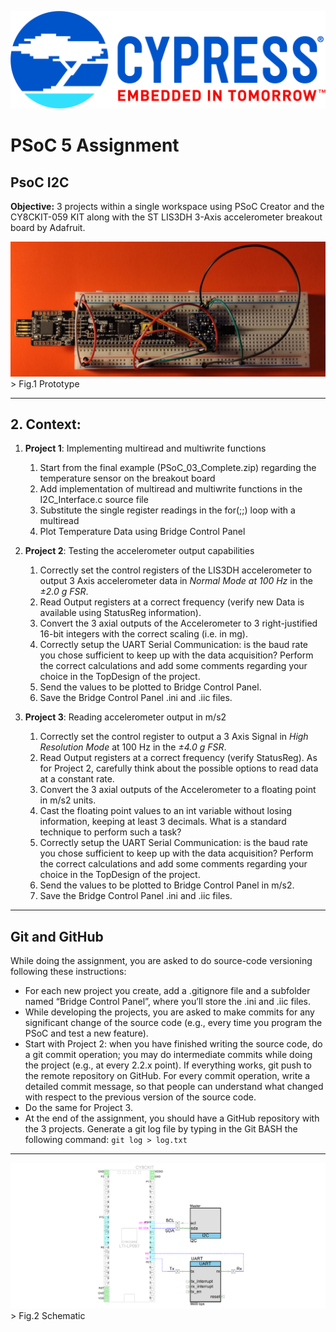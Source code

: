 <a href="https://www.cypress.com/"><img src="https://raw.githubusercontent.com/AlessioRatti/PSoC_5_Assignment/master/Cypress%20Logo%20Full%20Color_JPEG.jpg" title="Cypress Logo" alt="Cypress Logo"></a>

<!-- [![FVCproductions](https://www.cypress.com/file/349411/download)](https://www.cypress.com/) -->

# PSoC 5 Assignment

## PsoC I2C

**Objective:** 3 projects within a single workspace using PSoC Creator and the CY8CKIT-059 KIT along with the ST LIS3DH 3-Axis accelerometer breakout board by Adafruit.

<img src="https://raw.githubusercontent.com/AlessioRatti/PSoC_5_Assignment/master/my_board1.jpg" title="Prototype" alt="Prototype">
> Fig.1 Prototype

---

## 2. Context:

1. **Project 1**: Implementing multiread and multiwrite functions
    1. Start from the final example (PSoC_03_Complete.zip) regarding the temperature sensor on the breakout board
    1. Add implementation of multiread and multiwrite functions in the I2C_Interface.c source file
    1. Substitute the single register readings in the for(;;) loop with a multiread
    1. Plot Temperature Data using Bridge Control Panel

1. **Project 2**: Testing the accelerometer output capabilities
    1. Correctly set the control registers of the LIS3DH accelerometer to output 3 Axis accelerometer data in _Normal Mode at 100 Hz_ in the _±2.0 g FSR_.
    1. Read Output registers at a correct frequency (verify new Data is available using StatusReg information).
    1. Convert the 3 axial outputs of the Accelerometer to 3 right-justified 16-bit integers with the correct scaling (i.e. in mg).
    1. Correctly setup the UART Serial Communication: is the baud rate you chose sufficient to keep up with the data acquisition? Perform the correct calculations and add some comments regarding your choice in the TopDesign of the project.
    1. Send the values to be plotted to Bridge Control Panel.
    1. Save the Bridge Control Panel .ini and .iic files.

1. **Project 3**: Reading accelerometer output in m/s2
    1. Correctly set the control register to output a 3 Axis Signal in _High Resolution Mode_ at 100 Hz in the _±4.0 g FSR_.
    1. Read Output registers at a correct frequency (verify StatusReg). As for Project 2, carefully think about the possible options to read data at a constant rate.
    1. Convert the 3 axial outputs of the Accelerometer to a floating point in m/s2 units.
    1. Cast the floating point values to an int variable without losing information, keeping at least 3 decimals. What is a standard technique to perform such a task?
    1. Correctly setup the UART Serial Communication: is the baud rate you chose sufficient to keep up with the data acquisition? Perform the correct calculations and add some comments regarding your choice in the TopDesign of the project.
    1. Send the values to be plotted to Bridge Control Panel in m/s2.
    1. Save the Bridge Control Panel .ini and .iic files.

---

## Git and GitHub
While doing the assignment, you are asked to do source-code versioning following these instructions:
- For each new project you create, add a .gitignore file and a subfolder named “Bridge Control Panel”, where you’ll store the .ini and .iic files.
- While developing the projects, you are asked to make commits for any significant change of the source code (e.g., every time you program the PSoC and test a new feature).
- Start with Project 2: when you have finished writing the source code, do a git commit operation; you may do intermediate commits while doing the project (e.g., at every 2.2.x point). If everything works, git push to the remote repository on GitHub. For every commit operation, write a detailed commit message, so that people can understand what changed with respect to the previous version of the source code.
- Do the same for Project 3.
- At the end of the assignment, you should have a GitHub repository with the 3 projects. Generate a git log file by typing in the Git BASH the following command: ```git log > log.txt```

---

<img src="https://raw.githubusercontent.com/AlessioRatti/PSoC_5_Assignment/master/schematic.png" title="schematic" alt="schematic">
> Fig.2 Schematic